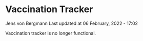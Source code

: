 Vaccination Tracker
================
Jens von Bergmann
Last updated at 06 February, 2022 - 17:02

Vaccination tracker is no longer functional.
